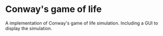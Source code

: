 Conway's game of life
==========

A implementation of Conway's game of life simulation.
Including a GUI to display the simulation.
